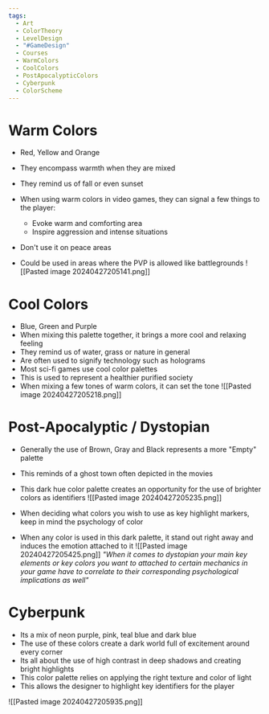 ```yaml
---
tags:
  - Art
  - ColorTheory
  - LevelDesign
  - "#GameDesign"
  - Courses
  - WarmColors
  - CoolColors
  - PostApocalypticColors
  - Cyberpunk
  - ColorScheme
---
```

# Warm Colors
- Red, Yellow and Orange
- They encompass warmth when they are mixed
- They remind us of fall or even sunset
- When using warm colors in video games, they can signal a few things to the player:
	- Evoke warm and comforting area
	- Inspire aggression and intense situations

- Don't use it on peace areas
- Could be used in areas where the PVP is allowed like battlegrounds
![[Pasted image 20240427205141.png]]
# Cool Colors
- Blue, Green and Purple
- When mixing this palette together, it brings a more cool and relaxing feeling
- They remind us of water, grass or nature in general
- Are often used to signify technology such as holograms
- Most sci-fi games use cool color palettes
- This is used to represent a healthier purified society
- When mixing a few tones of warm colors, it can set the tone
![[Pasted image 20240427205218.png]]

# Post-Apocalyptic / Dystopian
- Generally the use of Brown, Gray and Black represents a more "Empty" palette
- This reminds of a ghost town often depicted in the movies
- This dark hue color palette creates an opportunity for the use of brighter colors as identifiers
![[Pasted image 20240427205235.png]]


- When deciding what colors you wish to use as key highlight markers, keep in mind the psychology of color
- When any color is used in this dark palette, it stand out right away and induces the emotion attached to it
![[Pasted image 20240427205425.png]]
_"When it comes to dystopian your main key elements or key colors you want to attached to certain mechanics in your game have to correlate to their corresponding psychological implications as well"_
# Cyberpunk
- Its a mix of neon purple, pink, teal blue and dark blue
- The use of these colors create a dark world full of excitement around every corner
- Its all about the use of high contrast in deep shadows and creating bright highlights
- This color palette relies on applying the right texture and color of light
- This allows the designer to highlight key identifiers for the player

![[Pasted image 20240427205935.png]]
